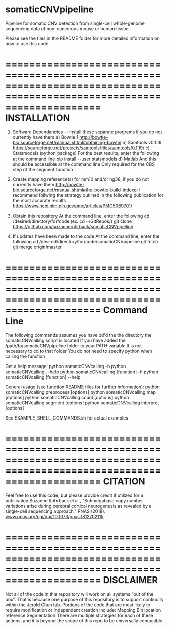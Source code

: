 # somaticCNVpipeline
Pipeline for somatic CNV detection from single-cell whole-genome sequencing data of non-cancerous mouse or human tissue.

Please see the files in the README folder for more detailed information on how to use this code


========================================================================================================================
INSTALLATION
========================================================================================================================

1) Software Dependancies -- install these separate programs if you do not currently have them
	a) Bowtie 1 
		http://bowtie-bio.sourceforge.net/manual.shtml#obtaining-bowtie
	b) Samtools v0.1.19
		https://sourceforge.net/projects/samtools/files/samtools/0.1.19/
	c) Statsmodels (python package)
		For the best results, enter the following at the command line
			pip install --user statsmodels
	d) Matlab
		And this should be accessible at the command line
		Only required for the CBS step of the segment function
		
2) Create mapping reference(s) for mm10 and/or hg38, if you do not currently have them
	http://bowtie-bio.sourceforge.net/manual.shtml#the-bowtie-build-indexer
	I recommend follwing the strategy outlined in the following publication for the most accurate results 
		https://www.ncbi.nlm.nih.gov/pmc/articles/PMC5069701/	

3) Obtain this repository
	At the command line, enter the following
		cd /desired/directory/for/code (ex. cd ~/GitRepos/)
		git clone https://github.com/suzannerohrback/somaticCNVpipeline

4) If updates have been made to the code
	At the command line, enter the following
		cd /desired/directory/for/code/somaticCNVpipeline
		git fetch
		git merge origin/master



========================================================================================================================
Command Line
========================================================================================================================

The following commands assumes you have cd'd the the directory the somaticCNVcalling script is located
If you have added the /path/to/somaticCNVpipeline folder to your PATH variable 
	It is not necessary to cd to that folder
	You do not need to specify python when calling the function

Get a help message:
	python somaticCNVcalling -h
	python somaticCNVcalling --help
	python somaticCNVcalling [function] -h
	python somaticCNVcalling [function] --help
	
General usage (see function README files for further information):
	python somaticCNVcalling preprocess [options]
	python somaticCNVcalling map [options]
	python somaticCNVcalling count [options]
	python somaticCNVcalling segment [options]
	python somaticCNVcalling interpret [options]

See EXAMPLE_SHELL_COMMANDS.sh for actual examples


========================================================================================================================
CITATION
========================================================================================================================
Feel free to use this code, but please provide credit if utilized for a publication
Suzanne Rohrback el al., "Submegabase copy number variations arise during cerebral cortical neurogenesis as revealed by a single-cell sequencing approach," PNAS (2018). www.pnas.org/cgi/doi/10.1073/pnas.1812702115 
  


========================================================================================================================
DISCLAIMER
========================================================================================================================
Not all of the code in this repository will work on all systems "out of the box".
  That is because one purpose of this repository is to support continuity within the Jerold Chun lab.
  Portions of the code that are most likely to require modification or independent creation include:
    Mapping
    Bin location reference
    Segmentation
  There are multiple strategies for each of these actions, and it is beyond the scope of this repo to be universally compatible.





  

